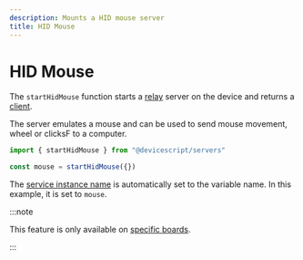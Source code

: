 ```yaml
---
description: Mounts a HID mouse server
title: HID Mouse
---
```


# HID Mouse

The `startHidMouse` function starts a [relay](https://microsoft.github.io/jacdac-docs/services/hidmouse) server on the device
and returns a [client](/api/clients/hidmouse).

The server emulates a mouse and can be used to send mouse movement, wheel or clicksF to a computer.

```ts
import { startHidMouse } from "@devicescript/servers"

const mouse = startHidMouse({})
```

The [service instance name](https://microsoft.github.io/jacdac-docs/services/_base/) is automatically set to the variable name. In this example, it is set to `mouse`.

:::note

This feature is only available on [specific boards](/devices/hw).

:::
